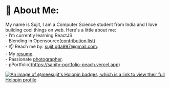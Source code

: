 # 💫 About Me:
My name is Sujit, I am a Computer Science student from India and I love building cool things on web. Here's a little about me:<br>- I’m currently learning ReactJS<br>- Blending in Opensource([contribution list](./cbn-list.md))<br>- 📫 Reach me by: [sujit.gda997@gmail.com](mailto:sujit.gda997@gmail.com).<br> - My [resume](https://drive.google.com/file/d/1TpC2B7mlgiFuwKJZfkVHtM7VWSBCvbxH/view?usp=sharing).<br>- Passionate [photographer](https://unsplash.com/@mr__nobody).<br>- pPortfolio](https://sanity-portfolio-peach.vercel.app)

[![An image of @meesujit's Holopin badges, which is a link to view their full Holopin profile](https://holopin.me/meesujit)](https://holopin.io/@meesujit)


<!-- Proudly created with GPRM ( https://gprm.itsvg.in ) -->
